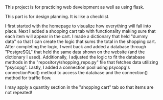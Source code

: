 This project is for practicing web development as well as using flask.

This part is for design planning. It is like a checklist.

I first started with the homepage to visualize how everything will fall into place.
Next I added a shopping cart tab with functionality making sure that each item will appear in the cart. 
I made a dictionary that held "dummy data" so that I can create the logic that sums the total in the shopping cart. After completing the logic, I went back and added a database through "PostgreSQL" that held the same data shown on the website (and the dictionary I used). Additionally, I adjusted the logic to fit the database methods in the "repository/shopping_repo.py" file that fetches data utilizing "psycopg". Lastly, I added a connection pool using psycopg's connectionPool() method to access the database and the connection() method for traffic flow.

I may apply a quantity section in the "shopping cart" tab so that items are not repeated!
